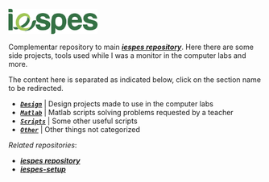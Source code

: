 [iespes]: https://www.iespes.com.br "Instituto Esperança de Ensino Superior"
[**_iespes repository_**]: https://github.com/dreisss/iespes "To store and organize projects and things made while I was studying at Iespes."
[**_iespes-setup_**]: https://github.com/dreisss/iespes-setup "Related to configuring computers at Iespes labs."

[<img height="50px" src="https://raw.githubusercontent.com/dreisss/iespes-extra/main/design/logos/logo.svg" />][iespes]

Complementar repository to main [**_iespes repository_**]. Here there are some side projects,
tools used while I was a monitor in the computer labs and more.

The content here is separated as indicated below, click on the section name to
be redirected.

- [**_`Design`_**](./design/) | Design projects made to use in the computer labs
- [**_`Matlab`_**](./matlab/) | Matlab scripts solving problems requested by a teacher
- [**_`Scripts`_**](./scripts/) | Some other useful scripts
- [**_`Other`_**](./other/) | Other things not categorized

_Related repositories_:

- [**_iespes repository_**]
- [**_iespes-setup_**]
